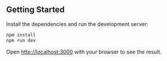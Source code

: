 ## Getting Started

Install the dependencies and run the development server:

```bash
npm install
npm run dev
```

Open [http://localhost:3000](http://localhost:3000) with your browser to see the result.
